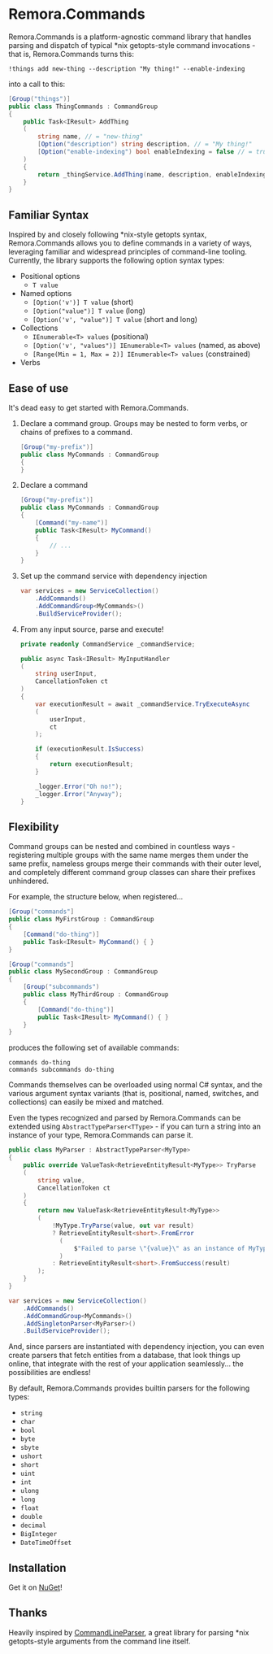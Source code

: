 Remora.Commands
===============

Remora.Commands is a platform-agnostic command library that handles parsing and
dispatch of typical *nix getopts-style command invocations - that is, 
Remora.Commands turns this:

```
!things add new-thing --description "My thing!" --enable-indexing
```

into a call to this:

```cs
[Group("things")]
public class ThingCommands : CommandGroup
{
    public Task<IResult> AddThing
    (
        string name, // = "new-thing"
        [Option("description") string description, // = "My thing!"
        [Option("enable-indexing") bool enableIndexing = false // = true
    )
    {
        return _thingService.AddThing(name, description, enableIndexing);
    }
}
```

## Familiar Syntax
Inspired by and closely following *nix-style getopts syntax, Remora.Commands 
allows you to define commands in a variety of ways, leveraging familiar and 
widespread principles of command-line tooling. Currently, the library supports 
the following option syntax types:

  * Positional options
    - `T value`
  * Named options
    - `[Option('v')] T value` (short)
    - `[Option("value")] T value` (long)
    - `[Option('v', "value")] T value` (short and long)
  * Collections
    - `IEnumerable<T> values` (positional)
    - `[Option('v', "values")] IEnumerable<T> values` (named, as above)
    - `[Range(Min = 1, Max = 2)] IEnumerable<T> values` (constrained)
  * Verbs

## Ease of use
It's dead easy to get started with Remora.Commands.

  1. Declare a command group. Groups may be nested to form verbs, or chains of 
    prefixes to a command.
        ```cs
        [Group("my-prefix")]
        public class MyCommands : CommandGroup
        {
        }
        ```
  2. Declare a command
        ```cs
        [Group("my-prefix")]
        public class MyCommands : CommandGroup
        {
            [Command("my-name")]
            public Task<IResult> MyCommand()
            {
                // ...
            }
        }
        ```
  3. Set up the command service with dependency injection
        ```cs
        var services = new ServiceCollection()
            .AddCommands()
            .AddCommandGroup<MyCommands>()
            .BuildServiceProvider();
        ```
  4. From any input source, parse and execute!
        ```cs
        private readonly CommandService _commandService;

        public async Task<IResult> MyInputHandler
        (
            string userInput, 
            CancellationToken ct
        )
        {
            var executionResult = await _commandService.TryExecuteAsync
            (
                userInput,
                ct
            );

            if (executionResult.IsSuccess)
            {
                return executionResult;
            }

            _logger.Error("Oh no!");
            _logger.Error("Anyway");
        }
        ```

## Flexibility
Command groups can be nested and combined in countless ways - registering 
multiple groups with the same name merges them under the same prefix, nameless
groups merge their commands with their outer level, and completely different
command group classes can share their prefixes unhindered.

For example, the structure below, when registered...

```cs
[Group("commands"]
public class MyFirstGroup : CommandGroup 
{
    [Command("do-thing")]
    public Task<IResult> MyCommand() { }
}

[Group("commands"]
public class MySecondGroup : CommandGroup 
{
    [Group("subcommands")
    public class MyThirdGroup : CommandGroup
    {
        [Command("do-thing")]
        public Task<IResult> MyCommand() { }
    }
}
```

produces the following set of available commands:

```
commands do-thing
commands subcommands do-thing
```

Commands themselves can be overloaded using normal C# syntax, and the various
argument syntax variants (that is, positional, named, switches, and collections)
can easily be mixed and matched.

Even the types recognized and parsed by Remora.Commands can be extended using 
`AbstractTypeParser<TType>` - if you can turn a string into an instance of your
type, Remora.Commands can parse it.

```cs
public class MyParser : AbstractTypeParser<MyType>
{
    public override ValueTask<RetrieveEntityResult<MyType>> TryParse
    (
        string value, 
        CancellationToken ct
    )
    {
        return new ValueTask<RetrieveEntityResult<MyType>>
        (
            !MyType.TryParse(value, out var result)
            ? RetrieveEntityResult<short>.FromError
              (
                  $"Failed to parse \"{value}\" as an instance of MyType."
              )
            : RetrieveEntityResult<short>.FromSuccess(result)
        );
    }
}
```

```cs
var services = new ServiceCollection()
    .AddCommands()
    .AddCommandGroup<MyCommands>()
    .AddSingletonParser<MyParser>()
    .BuildServiceProvider();
```

And, since parsers are instantiated with dependency injection, you can even
create parsers that fetch entities from a database, that look things up online,
that integrate with the rest of your application seamlessly... the possibilities
are endless!

By default, Remora.Commands provides builtin parsers for the following types:
  * `string`
  * `char`
  * `bool`
  * `byte`
  * `sbyte`
  * `ushort`
  * `short`
  * `uint`
  * `int`
  * `ulong`
  * `long`
  * `float`
  * `double`
  * `decimal`
  * `BigInteger`
  * `DateTimeOffset`

## Installation
Get it on [NuGet][1]!

## Thanks
Heavily inspired by [CommandLineParser][2], a great library for parsing *nix
getopts-style arguments from the command line itself.


[1]: http://nuget.org/packages/Remora.Commands
[2]: https://github.com/commandlineparser/commandline
